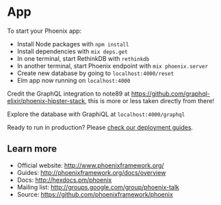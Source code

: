 # App

To start your Phoenix app:

  * Install Node packages with `npm install`
  * Install dependencies with `mix deps.get`
  * In one terminal, start RethinkDB with `rethinkdb`
  * In another terminal, start Phoenix endpoint with `mix phoenix.server`
  * Create new database by going to `localhost:4000/reset`
  * Elm app now running on `localhost:4000`

Credit the GraphQL integration to note89 at https://github.com/graphql-elixir/phoenix-hipster-stack, this is more or less taken directly from there!

Explore the database with GraphiQL at `localhost:4000/graphql`


Ready to run in production? Please [check our deployment guides](http://www.phoenixframework.org/docs/deployment).

## Learn more

  * Official website: http://www.phoenixframework.org/
  * Guides: http://phoenixframework.org/docs/overview
  * Docs: http://hexdocs.pm/phoenix
  * Mailing list: http://groups.google.com/group/phoenix-talk
  * Source: https://github.com/phoenixframework/phoenix
